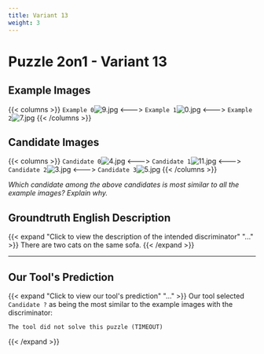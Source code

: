 ```yaml
---
title: Variant 13
weight: 3
---
```


# Puzzle 2on1 - Variant 13

## Example Images
{{< columns >}}
`Example 0`![9.jpg](/natscene-data/images/9.jpg)
<--->
`Example 1`![0.jpg](/natscene-data/images/0.jpg)
<--->
`Example 2`![7.jpg](/natscene-data/images/7.jpg)
{{< /columns >}}

## Candidate Images
{{< columns >}}
`Candidate 0`![4.jpg](/natscene-data/images/4.jpg)
<--->
`Candidate 1`![11.jpg](/natscene-data/images/11.jpg)
<--->
`Candidate 2`![3.jpg](/natscene-data/images/3.jpg)
<--->
`Candidate 3`![5.jpg](/natscene-data/images/5.jpg)
{{< /columns >}}

*Which candidate among the above candidates is most similar to all the example images? Explain why.*

## Groundtruth English Description

{{< expand "Click to view the description of the intended discriminator" "..." >}}
There are two cats on the same sofa.
{{< /expand >}}

---



## Our Tool's Prediction

{{< expand "Click to view our tool's prediction" "..." >}}
Our tool selected `Candidate ?` as being the most similar to the example images with the discriminator:
```plaintext
The tool did not solve this puzzle (TIMEOUT)
```
{{< /expand >}}
